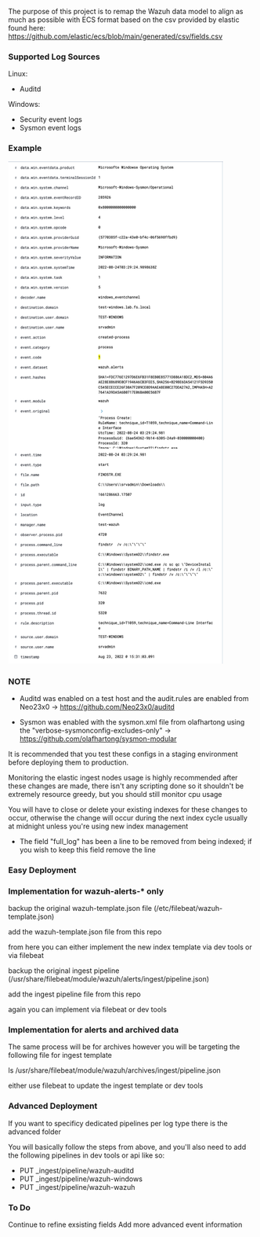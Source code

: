 The purpose of this project is to remap the Wazuh data model to align as much as possible with ECS format based on the csv provided by elastic found here: https://github.com/elastic/ecs/blob/main/generated/csv/fields.csv

### Supported Log Sources ###

Linux:
- Auditd

Windows:
- Security event logs
- Sysmon event logs

### Example ###

![alt text](https://github.com/thejaykobe/wazuh-ecs-standardization/blob/main/Example-sysmon-event%20id%201.png?raw=true)

### NOTE ###

- Auditd was enabled on a test host and the audit.rules are enabled from Neo23x0 -> https://github.com/Neo23x0/auditd

- Sysmon was enabled with the sysmon.xml file from olafhartong using the "verbose-sysmonconfig-excludes-only" -> https://github.com/olafhartong/sysmon-modular

It is recommended that you test these configs in a staging environment before deploying them to production.

Monitoring the elastic ingest nodes usage is highly recommended after these changes are made, there isn't any scripting done so it shouldn't be extremely resource greedy, but you should still monitor cpu usage

You will have to close or delete your existing indexes for these changes to occur, otherwise the change will occur during the next index cycle usually at midnight unless you're using new index management

- The field "full_log" has been a line to be removed from being indexed; if you wish to keep this field remove the line

### Easy Deployment ###

### Implementation for wazuh-alerts-* only ###

backup the original wazuh-template.json file (/etc/filebeat/wazuh-template.json)

add the wazuh-template.json file from this repo 

from here you can either implement the new index template via dev tools or via filebeat

backup the original ingest pipeline (/usr/share/filebeat/module/wazuh/alerts/ingest/pipeline.json)

add the ingest pipeline file from this repo

again you can implement via filebeat or dev tools

### Implementation for alerts and archived data ###

The same process will be for archives however you will be targeting the following file for ingest template

ls /usr/share/filebeat/module/wazuh/archives/ingest/pipeline.json

either use filebeat to update the ingest template or dev tools

### Advanced Deployment ###

If you want to specificy dedicated pipelines per log type there is the advanced folder

You will basically follow the steps from above, and you'll also need to add the following pipelines in dev tools or api like so:

- PUT _ingest/pipeline/wazuh-auditd
- PUT _ingest/pipeline/wazuh-windows
- PUT _ingest/pipeline/wazuh-wazuh

### To Do ###

Continue to refine exsisting fields
Add more advanced event information

